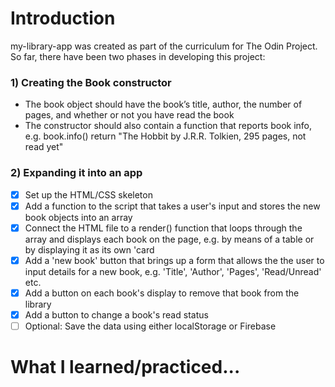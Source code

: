 # Introduction
my-library-app was created as part of the curriculum for The Odin Project. So far, there have been two phases in developing
this project:

### 1) Creating the Book constructor
* The book object should have the book’s title, author, the number of pages, and whether or not you have read the book
* The constructor should also contain a function that reports book info, e.g. book.info() return "The Hobbit by J.R.R. Tolkien, 295 pages, not read yet"

### 2) Expanding it into an app
- [x] Set up the HTML/CSS skeleton
- [x] Add a function to the script that takes a user's input and stores the new book objects into an array
- [x] Connect the HTML file to a render() function that loops through the array and displays each book on the page, e.g. by means of a table or by displaying it as its own 'card
- [x] Add a 'new book' button that brings up a form that allows the the user to input details for a new book, e.g. 'Title', 'Author', 'Pages', 'Read/Unread' etc.
- [x] Add a button on each book's display to remove that book from the library
- [x] Add a button to change a book's read status
- [ ] Optional: Save the data using either localStorage or Firebase

# What I learned/practiced...
